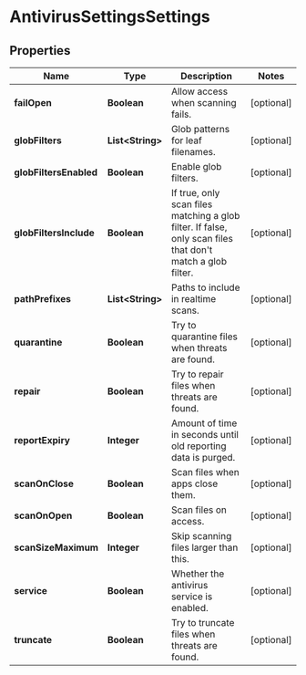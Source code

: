 
# AntivirusSettingsSettings

## Properties
Name | Type | Description | Notes
------------ | ------------- | ------------- | -------------
**failOpen** | **Boolean** | Allow access when scanning fails. |  [optional]
**globFilters** | **List&lt;String&gt;** | Glob patterns for leaf filenames. |  [optional]
**globFiltersEnabled** | **Boolean** | Enable glob filters. |  [optional]
**globFiltersInclude** | **Boolean** | If true, only scan files matching a glob filter. If false, only scan files that don&#39;t match a glob filter. |  [optional]
**pathPrefixes** | **List&lt;String&gt;** | Paths to include in realtime scans. |  [optional]
**quarantine** | **Boolean** | Try to quarantine files when threats are found. |  [optional]
**repair** | **Boolean** | Try to repair files when threats are found. |  [optional]
**reportExpiry** | **Integer** | Amount of time in seconds until old reporting data is purged. |  [optional]
**scanOnClose** | **Boolean** | Scan files when apps close them. |  [optional]
**scanOnOpen** | **Boolean** | Scan files on access. |  [optional]
**scanSizeMaximum** | **Integer** | Skip scanning files larger than this. |  [optional]
**service** | **Boolean** | Whether the antivirus service is enabled. |  [optional]
**truncate** | **Boolean** | Try to truncate files when threats are found. |  [optional]



